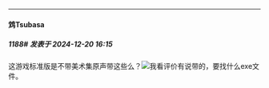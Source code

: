 ﻿
*****

####  鸩Tsubasa  
##### 1188#       发表于 2024-12-20 16:15

这游戏标准版是不带美术集原声带这些么？<img src="https://static.saraba1st.com/image/smiley/face2017/001.png" referrerpolicy="no-referrer">我看评价有说带的，要找什么exe文件。

